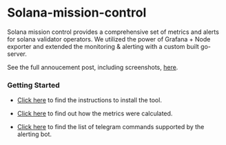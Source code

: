 # Solana-mission-control

Solana mission control provides a comprehensive set of metrics and alerts for solana validator  operators. We utilized the power of Grafana + Node exporter and extended the monitoring & alerting with a custom built go-server.

See the full annoucement post, including screenshots, [here](https://chainflow.io/introducing-solana-mission-control/).

### Getting Started

 - [Click here](./INSTRUCTIONS.md) to find the instructions to install the tool. 

 - [Click here](./docs/metric-cal.md) to find out how the metrics were calculated.

 - [Click here](./docs/alerts-commands.md) to find the list of telegram commands supported by the alerting bot.




